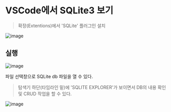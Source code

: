 # VSCode에서 SQLite3 보기
> 확장(Extentions)에서 'SQLite' 플러그인 설치

![image](https://github.com/tiblo/Django_edu/assets/34559256/88c83e47-a2c8-4fc2-b20e-a8ce177c19c4)

## 실행

![image](https://github.com/tiblo/Django_edu/assets/34559256/7a11e332-c695-43b1-8abb-c3f0a13803f4)

파일 선택창으로 SQLite db 파일을 열 수 있다.

> 탐색기 하단(타임라인 밑)에 'SQLITE EXPLORER'가 보이면서 DB의 내용 확인 및 CRUD 작업을 할 수 있다.

![image](https://github.com/tiblo/Django_edu/assets/34559256/b2b1c8b4-633d-424c-a52e-152452e43df1)
